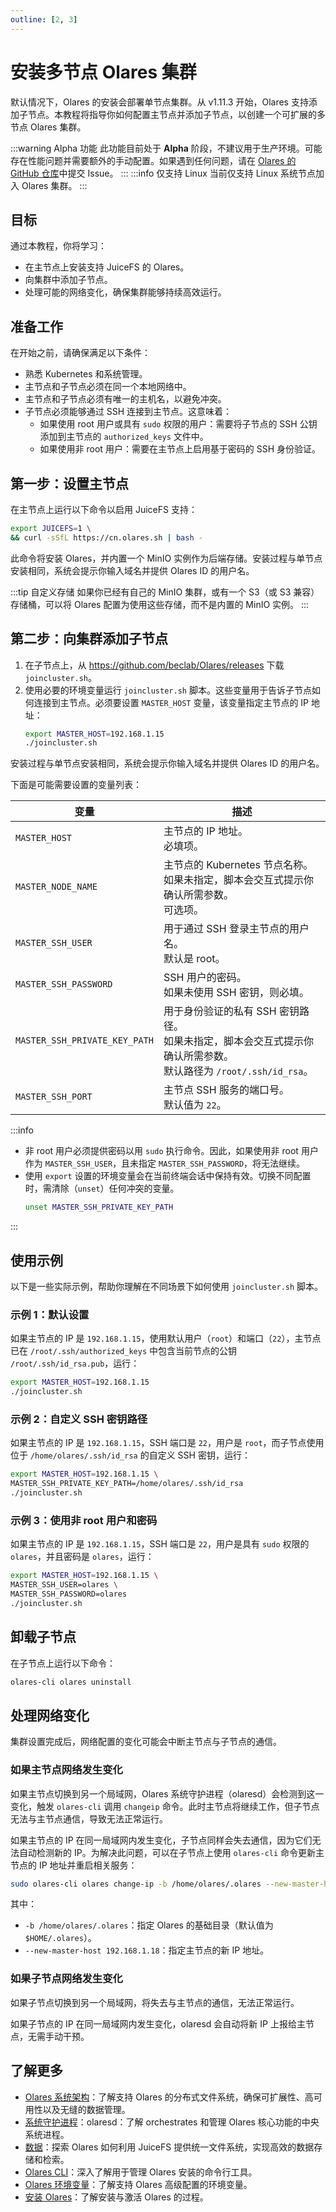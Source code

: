 ```yaml
---
outline: [2, 3]
---
```

# 安装多节点 Olares 集群 <Badge type="warning" text="Alpha" />
默认情况下，Olares 的安装会部署单节点集群。从 v1.11.3 开始，Olares 支持添加子节点。本教程将指导你如何配置主节点并添加子节点，以创建一个可扩展的多节点 Olares 集群。

:::warning Alpha 功能
此功能目前处于 **Alpha** 阶段，不建议用于生产环境。可能存在性能问题并需要额外的手动配置。如果遇到任何问题，请在 [Olares 的 GitHub 仓库](https://github.com/beclab/Olares/issues)中提交 Issue。
:::
:::info 仅支持 Linux
当前仅支持 Linux 系统节点加入 Olares 集群。
:::

## 目标
通过本教程，你将学习：
- 在主节点上安装支持 JuiceFS 的 Olares。
- 向集群中添加子节点。
- 处理可能的网络变化，确保集群能够持续高效运行。

## 准备工作
在开始之前，请确保满足以下条件：
- 熟悉 Kubernetes 和系统管理。
- 主节点和子节点必须在同一个本地网络中。
- 主节点和子节点必须有唯一的主机名，以避免冲突。
- 子节点必须能够通过 SSH 连接到主节点。这意味着：
    - 如果使用 root 用户或具有 `sudo` 权限的用户：需要将子节点的 SSH 公钥添加到主节点的 `authorized_keys` 文件中。
    - 如果使用非 root 用户：需要在主节点上启用基于密码的 SSH 身份验证。

## 第一步：设置主节点
在主节点上运行以下命令以启用 JuiceFS 支持：
```bash
export JUICEFS=1 \
&& curl -sSfL https://cn.olares.sh | bash -
```
此命令将安装 Olares，并内置一个 MinIO 实例作为后端存储。安装过程与单节点安装相同，系统会提示你输入域名并提供 Olares ID 的用户名。

:::tip 自定义存储
如果你已经有自己的 MinIO 集群，或有一个 S3（或 S3 兼容）存储桶，可以将 Olares 配置为使用这些存储，而不是内置的 MinIO 实例。
:::

## 第二步：向集群添加子节点
1. 在子节点上，从 https://github.com/beclab/Olares/releases 下载 `joincluster.sh`。
2. 使用必要的环境变量运行 `joincluster.sh` 脚本。这些变量用于告诉子节点如何连接到主节点。必须要设置 `MASTER_HOST` 变量，该变量指定主节点的 IP 地址：
    ```bash
    export MASTER_HOST=192.168.1.15
    ./joincluster.sh
    ```
安装过程与单节点安装相同，系统会提示你输入域名并提供 Olares ID 的用户名。

下面是可能需要设置的变量列表：

| **变量**                        | **描述**                                                                        |
|-------------------------------|-------------------------------------------------------------------------------|
| `MASTER_HOST`                 | 主节点的 IP 地址。<br/>必填项。                                                          |
| `MASTER_NODE_NAME`            | 主节点的 Kubernetes 节点名称。<br/>如果未指定，脚本会交互式提示你确认所需参数。<br/>可选项。                     |
| `MASTER_SSH_USER`             | 用于通过 SSH 登录主节点的用户名。<br/>默认是 root。                                             |
| `MASTER_SSH_PASSWORD`         | SSH 用户的密码。<br/>如果未使用 SSH 密钥，则必填。                                              |
| `MASTER_SSH_PRIVATE_KEY_PATH` | 用于身份验证的私有 SSH 密钥路径。<br/>如果未指定，脚本会交互式提示你确认所需参数。<br/>默认路径为 `/root/.ssh/id_rsa`。 |
| `MASTER_SSH_PORT`             | 主节点 SSH 服务的端口号。<br/>默认值为 `22`。                                                |

:::info
- 非 root 用户必须提供密码以用 `sudo` 执行命令。因此，如果使用非 root 用户作为 `MASTER_SSH_USER`，且未指定 `MASTER_SSH_PASSWORD`，将无法继续。
- 使用 `export` 设置的环境变量会在当前终端会话中保持有效。切换不同配置时，需清除（`unset`）任何冲突的变量。
    ```bash
    unset MASTER_SSH_PRIVATE_KEY_PATH
    ```
:::

## 使用示例
以下是一些实际示例，帮助你理解在不同场景下如何使用 `joincluster.sh` 脚本。
### 示例 1：默认设置
如果主节点的 IP 是 `192.168.1.15`，使用默认用户（`root`）和端口（`22`），主节点已在 `/root/.ssh/authorized_keys` 中包含当前节点的公钥 `/root/.ssh/id_rsa.pub`，运行：
```bash
export MASTER_HOST=192.168.1.15
./joincluster.sh
```

### 示例 2：自定义 SSH 密钥路径
如果主节点的 IP 是 `192.168.1.15`，SSH 端口是 `22`，用户是 `root`，而子节点使用位于 `/home/olares/.ssh/id_rsa` 的自定义 SSH 密钥，运行：
```bash
export MASTER_HOST=192.168.1.15 \
MASTER_SSH_PRIVATE_KEY_PATH=/home/olares/.ssh/id_rsa
./joincluster.sh
```

### 示例 3：使用非 root 用户和密码
如果主节点的 IP 是 `192.168.1.15`，SSH 端口是 `22`，用户是具有 `sudo` 权限的 `olares`，并且密码是 `olares`，运行：
```bash
export MASTER_HOST=192.168.1.15 \
MASTER_SSH_USER=olares \
MASTER_SSH_PASSWORD=olares
./joincluster.sh
```

## 卸载子节点
在子节点上运行以下命令：
```bash
olares-cli olares uninstall
```

## 处理网络变化
集群设置完成后，网络配置的变化可能会中断主节点与子节点的通信。
### 如果主节点网络发生变化
如果主节点切换到另一个局域网，Olares 系统守护进程（olaresd）会检测到这一变化，触发 `olares-cli` 调用 `changeip` 命令。此时主节点将继续工作，但子节点无法与主节点通信，导致无法正常运行。

如果主节点的 IP 在同一局域网内发生变化，子节点同样会失去通信，因为它们无法自动检测新的 IP。为解决此问题，可以在子节点上使用 `olares-cli` 命令更新主节点的 IP 地址并重启相关服务：

```bash
sudo olares-cli olares change-ip -b /home/olares/.olares --new-master-host 192.168.1.18
```
其中：
- `-b /home/olares/.olares`：指定 Olares 的基础目录（默认值为 `$HOME/.olares`）。
- `--new-master-host 192.168.1.18`：指定主节点的新 IP 地址。
### 如果子节点网络发生变化
如果子节点切换到另一个局域网，将失去与主节点的通信，无法正常运行。

如果子节点的 IP 在同一局域网内发生变化，olaresd 会自动将新 IP 上报给主节点，无需手动干预。

## 了解更多
- [Olares 系统架构](../system-architecture.md#分布式存储)：了解支持 Olares 的分布式文件系统，确保可扩展性、高可用性以及无缝的数据管理。
- [系统守护进程](../../developer/install/installation-overview.md#系统守护进程olaresd)：olaresd：了解 orchestrates 和管理 Olares 核心功能的中央系统进程。
- [数据](../concepts/data.md#juicefs)：探索 Olares 如何利用 JuiceFS 提供统一文件系统，实现高效的数据存储和检索。
- [Olares CLI](../../developer/install/cli/olares-cli.md)：深入了解用于管理 Olares 安装的命令行工具。
- [Olares 环境变量](../../developer/install/environment-variables.md)：了解支持 Olares 高级配置的环境变量。
- [安装 Olares](../get-started/install-olares.md)：了解安装与激活 Olares 的过程。